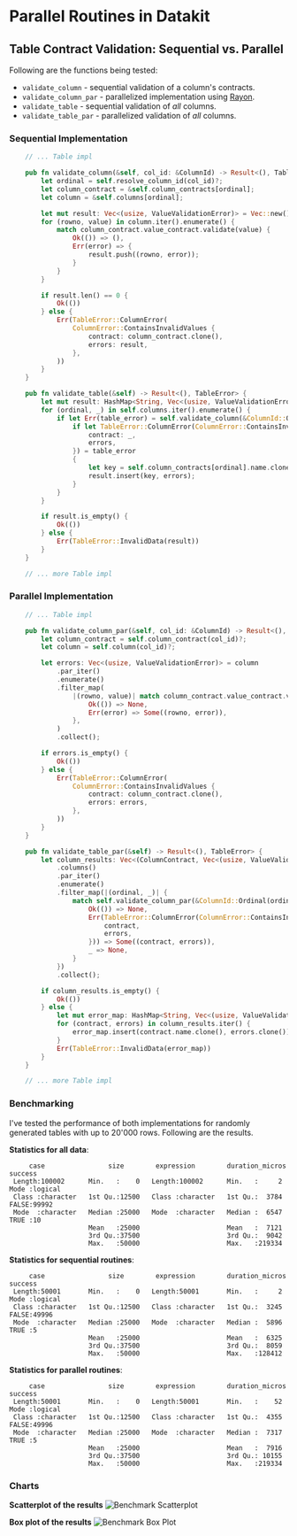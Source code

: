 # Parallel Routines in Datakit

## Table Contract Validation: Sequential vs. Parallel

Following are the functions being tested:

- `validate_column` - sequential validation of a column's contracts.
- `validate_column_par` - parallelized implementation using [Rayon](https://github.com/rayon-rs/rayon).
- `validate_table` - sequential validation of _all_ columns.
- `validate_table_par` - parallelized validation of _all_ columns.

### Sequential Implementation

```rust
    // ... Table impl

    pub fn validate_column(&self, col_id: &ColumnId) -> Result<(), TableError> {
        let ordinal = self.resolve_column_id(col_id)?;
        let column_contract = &self.column_contracts[ordinal];
        let column = &self.columns[ordinal];

        let mut result: Vec<(usize, ValueValidationError)> = Vec::new();
        for (rowno, value) in column.iter().enumerate() {
            match column_contract.value_contract.validate(value) {
                Ok(()) => (),
                Err(error) => {
                    result.push((rowno, error));
                }
            }
        }

        if result.len() == 0 {
            Ok(())
        } else {
            Err(TableError::ColumnError(
                ColumnError::ContainsInvalidValues {
                    contract: column_contract.clone(),
                    errors: result,
                },
            ))
        }
    }

    pub fn validate_table(&self) -> Result<(), TableError> {
        let mut result: HashMap<String, Vec<(usize, ValueValidationError)>> = HashMap::new();
        for (ordinal, _) in self.columns.iter().enumerate() {
            if let Err(table_error) = self.validate_column(&ColumnId::Ordinal(ordinal)) {
                if let TableError::ColumnError(ColumnError::ContainsInvalidValues {
                    contract: _,
                    errors,
                }) = table_error
                {
                    let key = self.column_contracts[ordinal].name.clone();
                    result.insert(key, errors);
                }
            }
        }

        if result.is_empty() {
            Ok(())
        } else {
            Err(TableError::InvalidData(result))
        }
    }

    // ... more Table impl
```

### Parallel Implementation

```rust
    // ... Table impl

    pub fn validate_column_par(&self, col_id: &ColumnId) -> Result<(), TableError> {
        let column_contract = self.column_contract(col_id)?;
        let column = self.column(col_id)?;

        let errors: Vec<(usize, ValueValidationError)> = column
            .par_iter()
            .enumerate()
            .filter_map(
                |(rowno, value)| match column_contract.value_contract.validate(value) {
                    Ok(()) => None,
                    Err(error) => Some((rowno, error)),
                },
            )
            .collect();

        if errors.is_empty() {
            Ok(())
        } else {
            Err(TableError::ColumnError(
                ColumnError::ContainsInvalidValues {
                    contract: column_contract.clone(),
                    errors: errors,
                },
            ))
        }
    }

    pub fn validate_table_par(&self) -> Result<(), TableError> {
        let column_results: Vec<(ColumnContract, Vec<(usize, ValueValidationError)>)> = self
            .columns()
            .par_iter()
            .enumerate()
            .filter_map(|(ordinal, _)| {
                match self.validate_column_par(&ColumnId::Ordinal(ordinal)) {
                    Ok(()) => None,
                    Err(TableError::ColumnError(ColumnError::ContainsInvalidValues {
                        contract,
                        errors,
                    })) => Some((contract, errors)),
                    _ => None,
                }
            })
            .collect();

        if column_results.is_empty() {
            Ok(())
        } else {
            let mut error_map: HashMap<String, Vec<(usize, ValueValidationError)>> = HashMap::new();
            for (contract, errors) in column_results.iter() {
                error_map.insert(contract.name.clone(), errors.clone());
            }
            Err(TableError::InvalidData(error_map))
        }
    }

    // ... more Table impl
```

### Benchmarking

I've tested the performance of both implementations for randomly generated tables with up to
20'000 rows. Following are the results.

**Statistics for all data**:

```
     case                size        expression        duration_micros   success
 Length:100002      Min.   :    0   Length:100002      Min.   :     2   Mode :logical
 Class :character   1st Qu.:12500   Class :character   1st Qu.:  3784   FALSE:99992
 Mode  :character   Median :25000   Mode  :character   Median :  6547   TRUE :10
                    Mean   :25000                      Mean   :  7121
                    3rd Qu.:37500                      3rd Qu.:  9042
                    Max.   :50000                      Max.   :219334
```

**Statistics for sequential routines**:

```
     case                size        expression        duration_micros   success
 Length:50001       Min.   :    0   Length:50001       Min.   :     2   Mode :logical
 Class :character   1st Qu.:12500   Class :character   1st Qu.:  3245   FALSE:49996
 Mode  :character   Median :25000   Mode  :character   Median :  5896   TRUE :5
                    Mean   :25000                      Mean   :  6325
                    3rd Qu.:37500                      3rd Qu.:  8059
                    Max.   :50000                      Max.   :128412
```

**Statistics for parallel routines**:

```
     case                size        expression        duration_micros   success
 Length:50001       Min.   :    0   Length:50001       Min.   :    52   Mode :logical
 Class :character   1st Qu.:12500   Class :character   1st Qu.:  4355   FALSE:49996
 Mode  :character   Median :25000   Mode  :character   Median :  7317   TRUE :5
                    Mean   :25000                      Mean   :  7916
                    3rd Qu.:37500                      3rd Qu.: 10155
                    Max.   :50000                      Max.   :219334
```

### Charts

**Scatterplot of the results**
![Benchmark Scatterplot](benchmark-table-validation-scatter.png)

**Box plot of the results**
![Benchmark Box Plot](benchmark-table-validation-boxplot.png)
